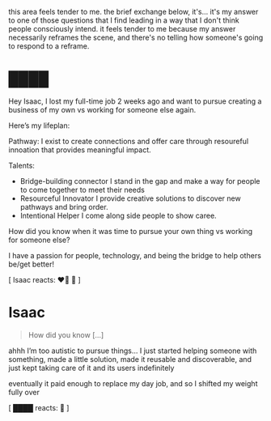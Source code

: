 this area feels tender to me. the brief exchange below, it's… it's my answer to one of those questions that I find leading in a way that I don't think people consciously intend. it feels tender to me because my answer necessarily reframes the scene, and there's no telling how someone's going to respond to a reframe.

# ████

Hey Isaac, I lost my full-time job 2 weeks ago and want to pursue creating a business of my own vs working for someone else again.

Here’s my lifeplan:

Pathway:
I exist to create connections and offer care through resoureful innoation that provides meaningful impact.

Talents:

- Bridge-building connector
  I stand in the gap and make a way for people to come together to meet their needs
- Resourceful Innovator
  I provide creative solutions to discover new pathways and bring order.
- Intentional Helper
  I come along side people to show caree.

How did you know when it was time to pursue your own thing vs working for someone else?

I have a passion for people, technology, and being the bridge to help others be/get better!

[ Isaac reacts: ❤️‍🔥 💯 ]

# Isaac

> How did you know […]

ahhh I’m too autistic to pursue things… I just started helping someone with something, made a little solution, made it reusable and discoverable, and just kept taking care of it and its users indefinitely

eventually it paid enough to replace my day job, and so I shifted my weight fully over

[ ████ reacts: 👏 ]
